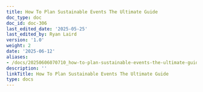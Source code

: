 ```yaml
---
title: How To Plan Sustainable Events The Ultimate Guide
doc_type: doc
doc_id: doc-306
last_edited_date: '2025-05-25'
last_edited_by: Ryan Laird
version: '1.0'
weight: 2
date: '2025-06-12'
aliases:
- /docs/20250606070710_how-to-plan-sustainable-events-the-ultimate-guide_1_1/
description: ''
linkTitle: How To Plan Sustainable Events The Ultimate Guide
type: docs
---
```


